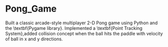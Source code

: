 # Pong_Game
Built a classic arcade-style multiplayer 2-D Pong game using Python and the \textbf{Pygame library}. Implemented a \textbf{Point Tracking System},added collision concept when the ball hits the paddle with velocity of ball in x and y directions.
